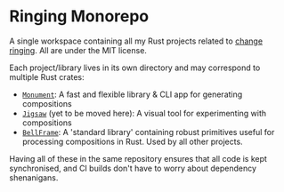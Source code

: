 # Ringing Monorepo

A single workspace containing all my Rust projects related to
[change ringing](https://en.wikipedia.org/wiki/Change_ringing).  All are under the MIT license.

Each project/library lives in its own directory and may correspond to multiple Rust crates:
- [`Monument`](monument/): A fast and flexible library & CLI app for generating compositions
- [`Jigsaw`](https://github.com/kneasle/jigsaw) (yet to be moved here): A visual tool for
  experimenting with compositions
- [`BellFrame`](bellframe/): A 'standard library' containing robust primitives useful for processing
  compositions in Rust.  Used by all other projects.

Having all of these in the same repository ensures that all code is kept synchronised, and CI builds
don't have to worry about dependency shenanigans.

